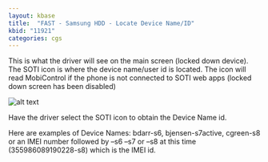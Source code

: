 ```yaml
---
layout: kbase
title:  "FAST - Samsung HDD - Locate Device Name/ID"
kbid: "11921"
categories: cgs
---
```


This is what the driver will see on the main screen (locked down device). The SOTI icon is where the device name/user id is located. The icon will read MobiControl if the phone is not connected to SOTI web apps (locked down screen has been disabled) 

![alt text](https://jiawp.neocities.org/img/kb001.png "FAST HDD")

Have the driver select the SOTI icon to obtain the Device Name id.

Here are examples of Device Names: bdarr-s6, bjensen-s7active, cgreen-s8 or an IMEI number followed by –s6 –s7 or –s8 at this time (355986089190228-s8) which is the IMEI id.

